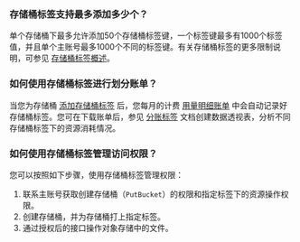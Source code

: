 ### 存储桶标签支持最多添加多少个？

单个存储桶下最多允许添加50个存储桶标签键，一个标签键最多有1000个标签值，并且单个主账号最多1000个不同的标签键。有关存储桶标签的更多限制说明，可参见 [存储桶标签概述](https://cloud.tencent.com/document/product/436/34834)。


### 如何使用存储桶标签进行划分账单？

当您为存储桶 [添加存储桶标签](https://cloud.tencent.com/document/product/436/34830) 后，您每月的计费 [用量明细账单](https://console.cloud.tencent.com/expense/bill/dosageDownload) 中会自动记录好存储桶标签。您可在下载账单后，参见 [分账标签](https://cloud.tencent.com/document/product/555/37959#.E5.9C.A8.E8.B4.A6.E5.8D.95.E6.96.87.E4.BB.B6.E4.B8.AD.E7.9A.84.E5.B1.95.E7.A4.BA) 文档创建数据透视表，分析不同存储桶标签下的资源消耗情况。


### 如何使用存储桶标签管理访问权限？

您可以按照如下步骤，使用存储桶标签管理权限：
1. 联系主账号获取创建存储桶（`PutBucket`）的权限和指定标签下的资源操作权限。
2. 创建存储桶，并为存储桶打上指定标签。
3. 通过授权后的接口操作对象存储中的文件。
